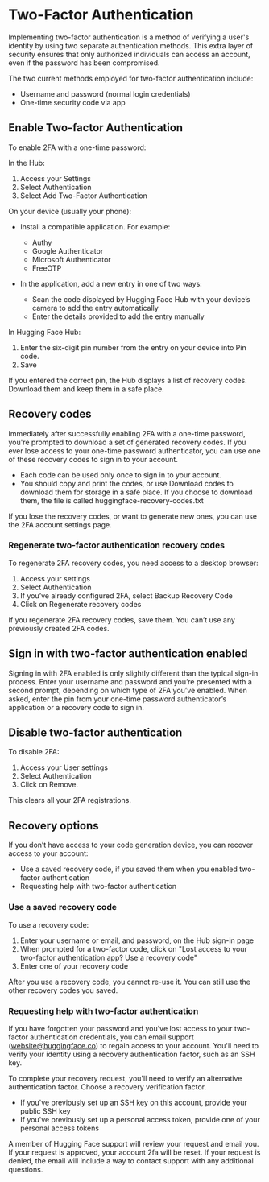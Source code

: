 # Two-Factor Authentication

Implementing two-factor authentication is a method of verifying a user's identity by using two separate authentication methods. This extra layer of security ensures that only authorized individuals can access an account, even if the password has been compromised.

The two current methods employed for two-factor authentication include:
- Username and password (normal login credentials)
- One-time security code via app

## Enable Two-factor Authentication

To enable 2FA with a one-time password:

In the Hub:
1. Access your Settings
2. Select Authentication
3. Select Add Two-Factor Authentication

On your device (usually your phone):
- Install a compatible application. For example:
    - Authy
    - Google Authenticator
    - Microsoft Authenticator
    - FreeOTP

- In the application, add a new entry in one of two ways:
  - Scan the code displayed by Hugging Face Hub with your device’s camera to add the entry automatically
  - Enter the details provided to add the entry manually

In Hugging Face Hub:
1. Enter the six-digit pin number from the entry on your device into Pin code.
2. Save

<!-- screenshot -->


If you entered the correct pin, the Hub displays a list of recovery codes. Download them and keep them in a safe place.

## Recovery codes

Immediately after successfully enabling 2FA with a one-time password, you're prompted to download a set of generated recovery codes. If you ever lose access to your one-time password authenticator, you can use one of these recovery codes to sign in to your account.

- Each code can be used only once to sign in to your account.
- You should copy and print the codes, or use Download codes to download them for storage in a safe place. If you choose to download them, the file is called huggingface-recovery-codes.txt

<!-- blurred screenshot -->


If you lose the recovery codes, or want to generate new ones, you can use the 2FA account settings page.

### Regenerate two-factor authentication recovery codes

To regenerate 2FA recovery codes, you need access to a desktop browser:
1. Access your settings
2. Select Authentication
3. If you’ve already configured 2FA, select Backup Recovery Code
4. Click on Regenerate recovery codes

If you regenerate 2FA recovery codes, save them. You can’t use any previously created 2FA codes.

## Sign in with two-factor authentication enabled

Signing in with 2FA enabled is only slightly different than the typical sign-in process. Enter your username and password and you’re presented with a second prompt, depending on which type of 2FA you’ve enabled.
When asked, enter the pin from your one-time password authenticator’s application or a recovery code to sign in.

<!-- screenshot -->

## Disable two-factor authentication

To disable 2FA:
1. Access your User settings
2. Select Authentication
3. Click on Remove.

This clears all your 2FA registrations.

## Recovery options

If you don’t have access to your code generation device, you can recover access to your account:

- Use a saved recovery code, if you saved them when you enabled two-factor authentication
- Requesting help with two-factor authentication

### Use a saved recovery code

To use a recovery code:
1. Enter your username or email, and password, on the Hub sign-in page
2. When prompted for a two-factor code, click on "Lost access to your two-factor authentication app? Use a recovery code"
3. Enter one of your recovery code

After you use a recovery code, you cannot re-use it. You can still use the other recovery codes you saved.

### Requesting help with two-factor authentication

If you have forgotten your password and you've lost access to your two-factor authentication credentials, you can email support (website@huggingface.co) to regain access to your account. You'll need to verify your identity using a recovery authentication factor, such as an SSH key.

To complete your recovery request, you'll need to verify an alternative authentication factor. Choose a recovery verification factor.
- If you've previously set up an SSH key on this account, provide your public SSH key
- If you've previously set up a personal access token, provide one of your personal access tokens

A member of Hugging Face support will review your request and email you. If your request is approved, your account 2fa will be reset. If your request is denied, the email will include a way to contact support with any additional questions.